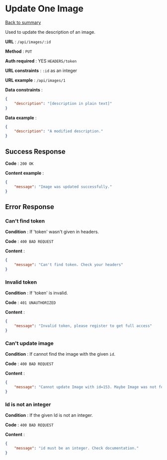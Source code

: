 # Update One Image

[Back to summary](../../README.md)  

Used to update the description of an image.

**URL** : `/api/images/:id`

**Method** : `PUT`

**Auth required** : YES `HEADERS/token`

**URL constraints** : `:id` as an integer

**URL example** : `/api/images/1`

**Data constraints** :

```json
{
    "description": "[description in plain text]"
}
```

**Data example** :

```json
{
    "description": "A modified description."
}
```

## Success Response

**Code** : `200 OK`

**Content example** :

```json
{
    "message": "Image was updated successfully."
}
```

## Error Response

### Can't find token

**Condition** : If 'token' wasn't given in headers.

**Code** : `400 BAD REQUEST`

**Content** :

```json
{
    "message": "Can't find token. Check your headers"
}
```

### Invalid token

**Condition** : If 'token' is invalid.

**Code** : `401 UNAUTHORIZED`

**Content** :

```json
{
    "message": "Invalid token, please register to get full access"
}
```

### Can't update image

**Condition** : If cannot find the image with the given `id`.

**Code** : `400 BAD REQUEST`

**Content** :

```json
{
    "message": "Cannot update Image with id=153. Maybe Image was not found or description is not present in HTTP boby."
}
```

### Id is not an integer

**Condition** : If the given Id is not an integer.

**Code** : `400 BAD REQUEST`

**Content** :

```json
{
    "message": "id must be an integer. Check documentation."
}
```
